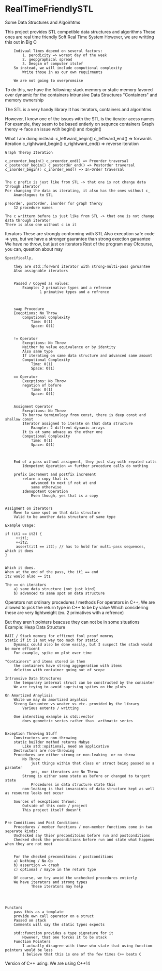 # RealTimeFriendlySTL
Some Data Structures and Algoirhtms 



This project provides STL competible data structures and algorithms
These ones are real time friendly
	Soft Real Time System 
	However, we are writting this out in Big O

		Indivual Times depend on several factors:
			1. perodicity => worest day of the week
			2. geopgraphical spread 
			3. Desgin of computer itslef
		So instead, we will include computional complexity 
			Write those in as our own requirments
		
		We are not going to overpromsise 
			
			

To do this, we have the following:
	stack memory or static memory favored over dynamic for the containers
	Intrunsive Data Structures
	"Containers" and memory ownership

The STL is a very handy library 
It has iterators, containers and algorihtms 

However, I know one of the issues with the STL is the iterator acess names
For example, they seem to be based entierly on sequnce containers
Graph theroy => face an issue wtih begin() and rbegin()

What I am doing instead:
	c_leftward_begin() c_leftward_end() => forwards iteration 
	c_rightward_begin() c_rightward_end() => reverse iteration

	Graph Theroy Iteration

	c_preorder_begin() c_preorder_end() => Preorder traversal 
	c_postorder_begin() c_postorder_end() => Postorder traversal 
	c_inorder_begin() c_inorder_end() => In-Order traversal 


	The c prefix is just like from STL -> that one is not change data through iterator
	For changing the data as iterating, it also has the ones without c_
		Ananologous to STL 
	
	preorder, postorder, inorder for graph theroy 
		12 procedure names

	The c writtern before is just like from STL -> that one is not change data through iterator
	There is also one without c in it 


 Iterators
	These are strongly conforming with STL 
	Also execption safe code => yes, but we have a stronger gaurantee than strong exection garuantee
	We have no throw, but just on iterators
		Rest of the program may 
		Ofcourse, you can, question about may 

	Specifically,

		they are std::forward iterator with strong-multi-pass garuantee
		Also assignable iterators

		
		Passed / Copyed as values:
			Example: 2 primative types and a refrence
					1 primative types and a refrence



		swap Procedure 
		Execptions: No Throw
			Computional Complexity
				Time: O(1)
				Space: O(1)


		!= Operator
			Execptions: No Throw
			Neither by value equivalance or by identity
			Also same type
			If iterating on same data structure and advanced same amount
			Computional Complexity 
				Time: O(1)
				Space: O(1)

		== Operator 
			Execptions: No Throw 
			negation of before
				Time: O(1)
				Space: O(1)
		

		Assigment Operator
			Execptions: No Throw 
			To borrow terminology from const, there is deep const and shallow const
			Iterator assigned to iterate on that data structure 
				Example: 2 diffrent dynamic arrays
			It is at same advace as the other one
			Computional Complexity
				Time: O(1)
				Space: O(1)



		End of a pass without assigment, they just stay with repated calls
			Idenpotent Operation => further procedure calls do nothing 

		prefix increment and postfix increment
			return a copy that is
				advanced to next if not at end
				same otherwise
			Idenopotent Operation 
				Even though, yes that is a copy 


	Assigment on iterators
		Move to same spot on that data structure
		Valid to be another data structure of same type

	Example Usage:
					
	if (it1 == it2) {
		 ++it1;
		 ++it2;
	     assert(it1 == it2); // has to hold for multi-pass sequences, which it does
	}


	Which it does. 
	When at the end of the pass, the it1 == end
	it2 would also == it1

	The == on iterators 
		a) same data structure (not just kind)
		b) advanced to same spot on data structure 

				
		
Operators not ordinary procedures / methods
For operators in C++,  We are allowed to pick the return type in C++ to be by value
Which considering these are very lightweight (ex. 2 primatives with a refrence)

But they aren't pointers beacuse they can not be in some situations
	Example: Heap Data Structure 

	
	
	

	RAII / Stack memory for efficnet fool proof memroy
	Static if it is not way too much for static 
		Dynamic could also be done easily, but I suspect the stack would be more efficent
		For example, spike on plot over time

	"Containers" and items stored in them 
		the containers have strong aggegeration with items
		deletion with container going out of scope 

	Intrunsive Data Structures
		the temporary internal struct can be constructed by the conainter
		We are trying to avoid suprising spikes on the plots 

	On Amortized Anaylisis
		While we may do amortized anyalsis
		Strong Garuantee vs weaker vs etc. provided by the library
			Various extents / writting
		
		One intersting example is std::vector
			does geometric series rather than  arthmatic series

		
	Exception Throwing Stuff
		Constructors are non-throwing
		static builder method returns Mabye 
			Like std::opitional, need an applicative
		Destructors are non-throwing
		Procedures are either strong or non-leaking  or no throw 
			No Throw 
				just things within that class or struct being passed as a paramter
				yes, our iterators are No Throw 
			Strong is either same state as before or changed to targert state
				Procedures in data structure state this 
			non-leaking is that invaraints of data structure kept as well as resource leaks not occur
				
		Sources of execptions thrown:
			Outside of this code / project 
			This project itself doesn't
			

	Pre Conditions and Post Conditions
		Procedures / member functions / non-member functions come in two seperate kinds:
		Unchecked say thier preconditoins before run and postconditions
		Checked check the preconditions before run and state what happens when they are not meet
		
			
		For the checked preconditoins / postconditions 
		a) Nothing / No-Op
		b) assertion => crash
		c) optional / maybe in the return type 
		
		Of course, we try avoid the unchecked procedures entierly
		We have iterators and strong types 
				These iterators may help 

	
			

	Functors 
		pass this as a template
		provide own call operator on a struct
		Passed on stack 
		Comments will say the static types expects 

		std::function provides a type signature for it
			However, that one forces it to be stack
		Function Pointers
			I actually disagree with those who state that using function pointers would be less
			I believe that this is one of the few times C++ beats C 



Version of C++ using:
	We are using C++14



	

